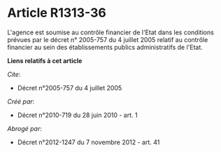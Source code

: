 # Article R1313-36

L'agence est soumise au contrôle financier de l'Etat dans les conditions prévues par le décret n° 2005-757 du 4 juillet 2005
relatif au contrôle financier au sein des établissements publics administratifs de l'Etat.

**Liens relatifs à cet article**

_Cite_:

  - Décret n°2005-757 du 4 juillet 2005

_Créé par_:

  - Décret n°2010-719 du 28 juin 2010 - art. 1

_Abrogé par_:

  - Décret n°2012-1247 du 7 novembre 2012 - art. 41
